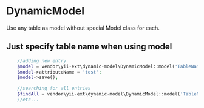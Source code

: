 DynamicModel
=============
Use any table as model without special Model class for each.
## Just specify table name when using model
```php
    //adding new entry
    $model = vendor\yii-ext\dynamic-model\DynamicModel::model('TableName');
    $model->attributeName = 'test';
    $model->save();

    //searching for all entries
    $findAll = vendor\yii-ext\dynamic-model\DynamicModel::model('TableName')->findAll();
    //etc...
